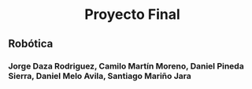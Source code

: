 <h1 align="center"; style="text-align:center;">Proyecto Final</h1>

## Robótica
### Jorge Daza Rodriguez, Camilo Martín Moreno, Daniel Pineda Sierra, Daniel Melo Avila, Santiago Mariño Jara

